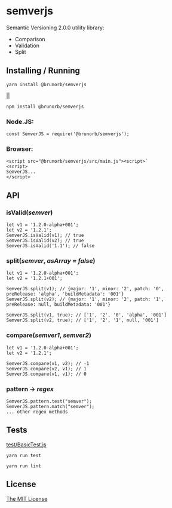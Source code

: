 # semverjs

Semantic Versioning 2.0.0 utility library:
 - Comparison
 - Validation
 - Split

## Installing / Running

`yarn install @brunorb/semverjs`

||

`npm install @brunorb/semverjs`

### Node.JS:

    const SemverJS = require('@brunorb/semverjs');

### Browser:

    <script src="@brunorb/semverjs/src/main.js"><script>`
    <script>
    SemverJS...
    </script>


## API

### isValid(_semver_)

	let v1 = '1.2.0-alpha+001';
	let v2 = '1.2.1';
    SemverJS.isValid(v1); // true
    SemverJS.isValid(v2); // true
    SemverJS.isValid('1.1'); // false

### split(_semver_, _asArray = false_)

	let v1 = '1.2.0-alpha+001';
	let v2 = '1.2.1+001';

	SemverJS.split(v1); // {major: '1', minor: '2', patch: '0', preRelease: 'alpha', 'buildMetadata': '001'}
	SemverJS.split(v2); // {major: '1', minor: '2', patch: '1', preRelease: null, buildMetadata: '001'}

	SemverJS.split(v1, true); // ['1', '2', '0', 'alpha', '001']
	SemverJS.split(v2, true); // ['1', '2', '1', null, '001']

### compare(_semver1_, _semver2_)

	let v1 = '1.2.0-alpha+001';
	let v2 = '1.2.1';

	SemverJS.compare(v1, v2); // -1
	SemverJS.compare(v2, v1); // 1
	SemverJS.compare(v1, v1); // 0

### pattern -> _regex_

	SemverJS.pattern.test("semver");
	SemverJS.pattern.match("semver");
	... other regex methods


## Tests

[test/BasicTest.js](test/BasicTest.js)

`yarn run test`

`yarn run lint`

## License

[The MIT License](LICENSE)